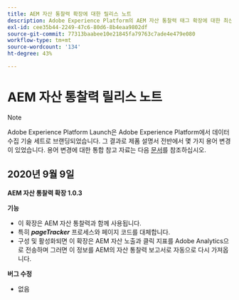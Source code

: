 ```yaml
---
title: AEM 자산 통찰력 확장에 대한 릴리스 노트
description: Adobe Experience Platform의 AEM 자산 통찰력 태그 확장에 대한 최신 릴리스 노트입니다.
exl-id: cee35b44-2249-47c6-80d6-8b4eaa9802df
source-git-commit: 77313baabee10e21845fa79763c7ade4e479e080
workflow-type: tm+mt
source-wordcount: '134'
ht-degree: 43%

---
```


# AEM 자산 통찰력 릴리스 노트

>[!NOTE]
>
>Adobe Experience Platform Launch은 Adobe Experience Platform에서 데이터 수집 기술 세트로 브랜딩되었습니다. 그 결과로 제품 설명서 전반에서 몇 가지 용어 변경이 있었습니다. 용어 변경에 대한 통합 참고 자료는 다음 [문서](../../../term-updates.md)를 참조하십시오.

## 2020년 9월 9일

**AEM 자산 통찰력 확장 1.0.3**

**기능**

- 이 확장은 AEM 자산 통찰력과 함께 사용됩니다.
- 특히 ***pageTracker*** 프로세스와 페이지 코드를 대체합니다.
- 구성 및 활성화되면 이 확장은 AEM 자산 노출과 클릭 지표를 Adobe Analytics으로 전송하며 그러면 이 정보를 AEM의 자산 통찰력 보고서로 자동으로 다시 가져옵니다.

**버그 수정**

- 없음
